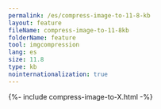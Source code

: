 ```yaml
---
permalink: /es/compress-image-to-11-8-kb
layout: feature
fileName: compress-image-to-11-8kb
folderName: feature
tool: imgcompression
lang: es
size: 11.8
type: kb
nointernationalization: true
---
```

{%- include compress-image-to-X.html -%}
      